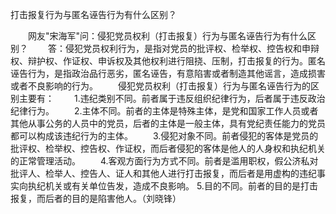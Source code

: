 打击报复行为与匿名诬告行为有什么区别？











　　网友"宋海军"问：侵犯党员权利（打击报复）行为与匿名诬告行为有什么区别？
　　答：侵犯党员权利行为，是指对党员的批评权、检举权、控告权和申辩权、辩护权、作证权、申诉权及其他权利进行阻挠、压制，打击报复的行为。匿名诬告行为，是指政治品行恶劣，匿名诬告，有意陷害或者制造其他谣言，造成损害或者不良影响的行为。
　　侵犯党员权利（打击报复）行为与匿名诬告行为的区别主要有：
　　1.违纪类别不同。前者属于违反组织纪律行为，后者属于违反政治纪律行为。
　　2.主体不同。前者的主体是特殊主体，是党和国家工作人员或者其他从事公务的人员中的党员，后者的主体是一般主体，具有党纪责任能力的党员都可以构成该违纪行为的主体。
　　3.侵犯对象不同。前者侵犯的客体是党员的批评权、检举权、控告权、作证权，而后者侵犯的客体是他人的人身权和执纪机关的正常管理活动。
　　4.客观方面行为方式不同。前者是滥用职权，假公济私对批评人、检举人、控告人、证人和其他人进行打击报复，而后者是用虚构的违纪事实向执纪机关或有关单位告发，造成不良影响。
5.目的不同。前者的目的是打击报复，而后者的目的是陷害他人。（刘晓锋）
